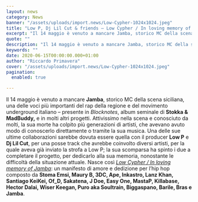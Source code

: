 ```yaml
---
layout: news
category: News
banner: "/assets/uploads/import.news/Low-Cypher-1024x1024.jpeg"
title: "Low P, Dj Lil Cut & friends – Low Cypher / In loving memory of Jamba: video"
excerpt: "Il 14 maggio è venuto a mancare Jamba, storico MC della scena siciliana, una delle voci più importanti del rap della regione e del movimento underground italiano – presente in Blocknotes, album seminale di Stokka & MadBuddy, e in molti altri progetti. Attivissimo nella scena e conosciuto da molti, la sua morte ha colpito più [&hellip"
quote: ""
description: "Il 14 maggio è venuto a mancare Jamba, storico MC della scena siciliana, una delle voci più importanti del rap della regione e del movimento underground italiano – presente in Blocknotes, album seminale di Stokka & MadBuddy, e in molti altri progetti. Attivissimo nella scena e conosciuto da molti, la sua morte ha colpito più [&hellip"
keywords: ""
date: 2020-06-15T00:00:00.000+01:00
author: "Riccardo Primavera"
cover: "/assets/uploads/import.news/Low-Cypher-1024x1024.jpeg"
pagination:
  enabled: true

---
```


Il 14 maggio è venuto a mancare **Jamba**, storico MC della scena siciliana, una delle voci più importanti del rap della regione e del movimento underground italiano – presente in _Blocknotes_, album seminale di **Stokka & MadBuddy,** e in molti altri progetti. Attivissimo nella scena e conosciuto da molti, la sua morte ha colpito più generazioni di artisti, che avevano avuto modo di conoscerlo direttamente o tramite la sua musica. Una delle sue ultime collaborazioni sarebbe dovuta essere quella con il producer **Low P** e **Dj Lil Cut**, per una posse track che avrebbe coinvolto diversi artisti, per la quale aveva già inviato la strofa a Low P; la sua scomparsa ha spinto i due a completare il progetto, per dedicarlo alla sua memoria, nonostante le difficoltà della situazione attuale. Nasce così [_Low Cypher / In loving memory of Jamba_](https://open.spotify.com/track/1TpuFUc9pRjT0WeoH5c1cT?si=wbmmPhX2QPWjUNDxD4XmcA): un manifesto di amore e dedizione per l’hip hop composto da **Stoma Emsi, Maury B, 3DC, Ape, Inkastro, Lanz Khan, Santiago KeiKei, Of\_D, Sakatena, J Doe, Easy One, MastaP, Killabase, Hector Dalai, Wiser Keegan, Puro aka Soultrain, Biggaspano, Barile, Bras e Jamba**.